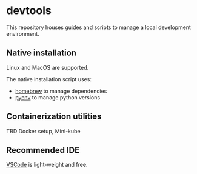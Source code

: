 # devtools

This repository houses guides and scripts to manage a local development environment.

## Native installation

Linux and MacOS are supported.

The native installation script uses:
* [homebrew](https://brew.sh/) to manage dependencies
* [pyenv](https://github.com/pyenv/pyenv) to manage python versions

## Containerization utilities

TBD Docker setup, Mini-kube

## Recommended IDE

[VSCode](https://code.visualstudio.com/download) is light-weight and free.
